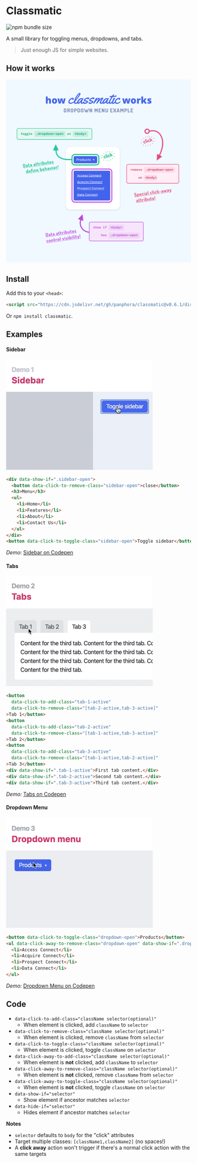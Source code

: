 # Classmatic

![npm bundle size](https://img.shields.io/bundlephobia/minzip/classmatic)

A small library for toggling menus, dropdowns, and tabs.

> Just enough JS for simple websites.

## How it works

<img src="/demo/images/dropdown.png" width="840" alt="How Classmatic Works">

## Install

Add this to your `<head>`:

```html
<script src="https://cdn.jsdelivr.net/gh/panphora/classmatic@v0.6.1/dist/classmatic.min.js" defer></script>
```

Or `npm install classmatic`.

## Examples

#### Sidebar

<img src="demo/gifs/classmatic-demo--sidebar.gif" width="400" alt="Sidebar demo">

```html
<div data-show-if=".sidebar-open">
  <button data-click-to-remove-class="sidebar-open">close</button>
  <h3>Menu</h3>
  <ul>
    <li>Home</li>
    <li>Features</li>
    <li>About</li>
    <li>Contact Us</li>
  </ul>
</div>
<button data-click-to-toggle-class="sidebar-open">Toggle sidebar</button>
```

*Demo:* [Sidebar on Codepen](https://codepen.io/panphora/pen/ZEYRbbE?editors=1000)

#### Tabs

<img src="demo/gifs/classmatic-demo--tabs.gif" width="400" alt="Tabs demo">

```html
<button 
  data-click-to-add-class="tab-1-active" 
  data-click-to-remove-class="[tab-2-active,tab-3-active]"
>Tab 1</button>
<button 
  data-click-to-add-class="tab-2-active" 
  data-click-to-remove-class="[tab-1-active,tab-3-active]"
>Tab 2</button>
<button 
  data-click-to-add-class="tab-3-active" 
  data-click-to-remove-class="[tab-1-active,tab-2-active]"
>Tab 3</button>
<div data-show-if=".tab-1-active">First tab content.</div>
<div data-show-if=".tab-2-active">Second tab content.</div>
<div data-show-if=".tab-3-active">Third tab content.</div>
```

*Demo:* [Tabs on Codepen](https://codepen.io/panphora/pen/RwNJWWx?editors=1000)

#### Dropdown Menu

<img src="demo/gifs/classmatic-demo--dropdown.gif" width="400" alt="Dropdown menu demo">

```html
<button data-click-to-toggle-class="dropdown-open">Products</button>
<ul data-click-away-to-remove-class="dropdown-open" data-show-if=".dropdown-open">
  <li>Access Connect</li>
  <li>Acquire Connect</li>
  <li>Prospect Connect</li>
  <li>Data Connect</li>
</ul>
```

*Demo:* [Dropdown Menu on Codepen](https://codepen.io/panphora/pen/GRgGpZx?editors=1000)

## Code

* `data-click-to-add-class="className selector(optional)"`
  * When element is clicked, add `className` to `selector`
* `data-click-to-remove-class="className selector(optional)"`
  * When element is clicked, remove `className` from `selector`
* `data-click-to-toggle-class="className selector(optional)"`
  * When element is clicked, toggle `className` on `selector`
* `data-click-away-to-add-class="className selector(optional)"`
  * When element is **not** clicked, add `className` to `selector`
* `data-click-away-to-remove-class="className selector(optional)"`
  * When element is **not** clicked, remove `className` from `selector`
* `data-click-away-to-toggle-class="className selector(optional)"`
  * When element is **not** clicked, toggle `className` on `selector`
* `data-show-if="selector"`
  * Show element if ancestor matches `selector`
* `data-hide-if="selector"`
  * Hides element if ancestor matches `selector`

**Notes** 

* `selector` defaults to `body` for the "click" attributes
* Target multiple classes: `[className1,className2]` (no spaces!)
* A **click away** action won't trigger if there's a normal click action with the same targets


